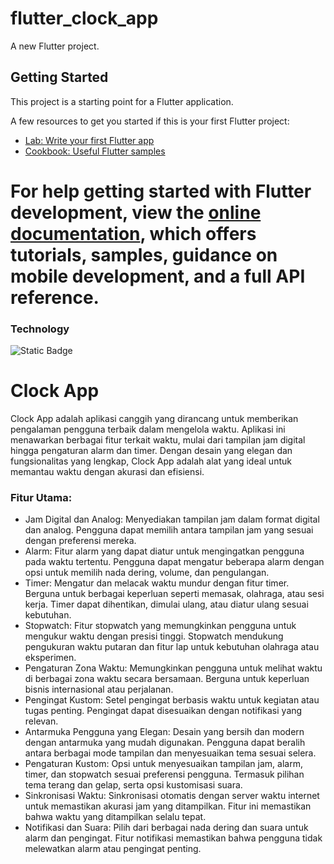 # flutter_clock_app

A new Flutter project.

## Getting Started

This project is a starting point for a Flutter application.

A few resources to get you started if this is your first Flutter project:

- [Lab: Write your first Flutter app](https://docs.flutter.dev/get-started/codelab)
- [Cookbook: Useful Flutter samples](https://docs.flutter.dev/cookbook)

For help getting started with Flutter development, view the
[online documentation](https://docs.flutter.dev/), which offers tutorials,
samples, guidance on mobile development, and a full API reference.
=======
### Technology
![Static Badge](https://img.shields.io/badge/Flutter-%2302569B?style=flat&logo=flutter&logoColor=white)

# Clock App
Clock App adalah aplikasi canggih yang dirancang untuk memberikan pengalaman pengguna terbaik dalam mengelola waktu. Aplikasi ini menawarkan berbagai fitur terkait waktu, mulai dari tampilan jam digital hingga pengaturan alarm dan timer. Dengan desain yang elegan dan fungsionalitas yang lengkap, Clock App adalah alat yang ideal untuk memantau waktu dengan akurasi dan efisiensi.

### Fitur Utama:
- Jam Digital dan Analog: Menyediakan tampilan jam dalam format digital dan analog. Pengguna dapat memilih antara tampilan jam yang sesuai dengan preferensi mereka.
- Alarm: Fitur alarm yang dapat diatur untuk mengingatkan pengguna pada waktu tertentu. Pengguna dapat mengatur beberapa alarm dengan opsi untuk memilih nada dering, volume, dan pengulangan.
- Timer: Mengatur dan melacak waktu mundur dengan fitur timer. Berguna untuk berbagai keperluan seperti memasak, olahraga, atau sesi kerja. Timer dapat dihentikan, dimulai ulang, atau diatur ulang sesuai kebutuhan.
- Stopwatch: Fitur stopwatch yang memungkinkan pengguna untuk mengukur waktu dengan presisi tinggi. Stopwatch mendukung pengukuran waktu putaran dan fitur lap untuk kebutuhan olahraga atau eksperimen.
- Pengaturan Zona Waktu: Memungkinkan pengguna untuk melihat waktu di berbagai zona waktu secara bersamaan. Berguna untuk keperluan bisnis internasional atau perjalanan.
- Pengingat Kustom: Setel pengingat berbasis waktu untuk kegiatan atau tugas penting. Pengingat dapat disesuaikan dengan notifikasi yang relevan.
- Antarmuka Pengguna yang Elegan: Desain yang bersih dan modern dengan antarmuka yang mudah digunakan. Pengguna dapat beralih antara berbagai mode tampilan dan menyesuaikan tema sesuai selera.
- Pengaturan Kustom: Opsi untuk menyesuaikan tampilan jam, alarm, timer, dan stopwatch sesuai preferensi pengguna. Termasuk pilihan tema terang dan gelap, serta opsi kustomisasi suara.
- Sinkronisasi Waktu: Sinkronisasi otomatis dengan server waktu internet untuk memastikan akurasi jam yang ditampilkan. Fitur ini memastikan bahwa waktu yang ditampilkan selalu tepat.
- Notifikasi dan Suara: Pilih dari berbagai nada dering dan suara untuk alarm dan pengingat. Fitur notifikasi memastikan bahwa pengguna tidak melewatkan alarm atau pengingat penting.
